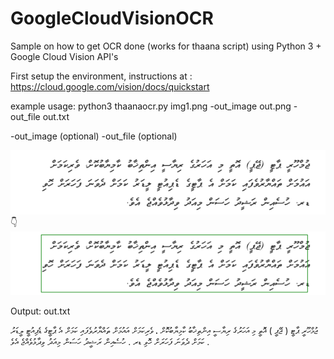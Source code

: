 # GoogleCloudVisionOCR
Sample on how to get OCR done (works for thaana script) using Python 3 + Google Cloud Vision API's

First setup the environment,  instructions at : https://cloud.google.com/vision/docs/quickstart

example usage:
  python3 thaanaocr.py img1.png -out_image out.png -out_file out.txt

-out_image (optional)
-out_file (optional)


![alt text](img1.png "Input Image")
👇
![alt text](out.png "Input Image")

Output: out.txt

 ޖުމްހޫރީ ޕާޓީ ( ޖޭޕީ ) އޮތީ މި އަހަރުގެ ރިޔާސީ އިންތިޚާބު ކާމިޔާބުކޮށް ، ވެރިކަމަށް އައުމަށް ތައްޔާރުވެފައި ކަމަށް އެ ޕާޓީގެ ޑެޕިއުޓީ ލީޑަރު ކަމަށް ދެވަނަ ފަހަރަށް ހޮވި ޑރ . ހުސެއިން ރަޝީދު ހަސަން މިއަދު ވިދާޅުވެއްޖެ އެވެ .
